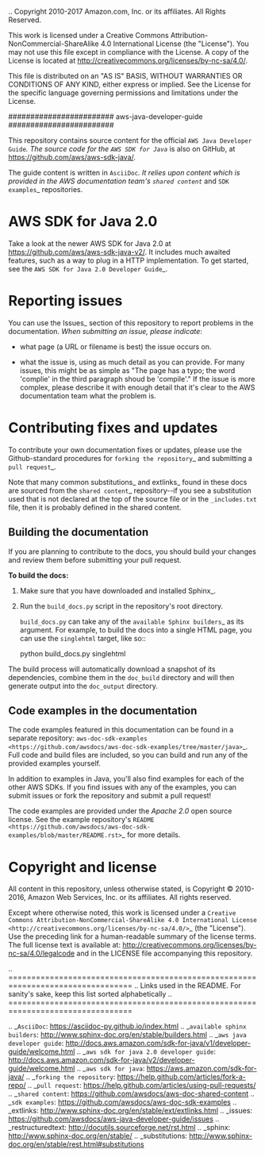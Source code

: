 .. Copyright 2010-2017 Amazon.com, Inc. or its affiliates. All Rights Reserved.

   This work is licensed under a Creative Commons Attribution-NonCommercial-ShareAlike 4.0
   International License (the "License"). You may not use this file except in compliance with the
   License. A copy of the License is located at http://creativecommons.org/licenses/by-nc-sa/4.0/.

   This file is distributed on an "AS IS" BASIS, WITHOUT WARRANTIES OR CONDITIONS OF ANY KIND,
   either express or implied. See the License for the specific language governing permissions and
   limitations under the License.

########################
aws-java-developer-guide
########################

This repository contains source content for the official `AWS Java Developer Guide`_. The source
code for the `AWS SDK for Java`_ is also on GitHub, at https://github.com/aws/aws-sdk-java/.

The guide content is written in `AsciiDoc`_. It relies
upon content which is provided in the AWS documentation team's `shared content`_ and
`SDK examples`_ repositories.

AWS SDK for Java 2.0
====================
Take a look at the newer AWS SDK for Java 2.0 at https://github.com/aws/aws-sdk-java-v2/.
It includes much awaited features, such as a way to plug in a HTTP implementation. To get started,
see the `AWS SDK for Java 2.0 Developer Guide`_.

Reporting issues
================

You can use the Issues_ section of this repository to report problems in the documentation. *When
submitting an issue, please indicate*:

* what page (a URL or filename is best) the issue occurs on.

* what the issue is, using as much detail as you can provide. For many issues, this might be as
  simple as "The page has a typo; the word 'complie' in the third paragraph shoud be 'compile'." If
  the issue is more complex, please describe it with enough detail that it's clear to the AWS
  documentation team what the problem is.


Contributing fixes and updates
==============================

To contribute your own documentation fixes or updates, please use the Github-standard procedures for
`forking the repository`_ and submitting a `pull request`_.

Note that many common substitutions_ and extlinks_ found in these docs are sourced from the `shared
content`_ repository--if you see a substitution used that is not declared at the top of the source
file or in the ``_includes.txt`` file, then it is probably defined in the shared content.


Building the documentation
--------------------------

If you are planning to contribute to the docs, you should build your changes and review them before
submitting your pull request.

**To build the docs:**

1. Make sure that you have downloaded and installed Sphinx_.
2. Run the ``build_docs.py`` script in the repository's root directory.

   ``build_docs.py`` can take any of the `available Sphinx builders`_ as its argument. For example,
   to build the docs into a single HTML page, you can use the ``singlehtml`` target, like so::

     python build_docs.py singlehtml

The build process will automatically download a snapshot of its dependencies, combine them in the
``doc_build`` directory and will then generate output into the ``doc_output`` directory.


Code examples in the documentation
----------------------------------

The code examples featured in this documentation can be found in a separate repository:
`aws-doc-sdk-examples <https://github.com/awsdocs/aws-doc-sdk-examples/tree/master/java>`_. Full
code and build files are included, so you can build and run any of the provided examples yourself.

In addition to examples in Java, you'll also find examples for each of the other AWS SDKs. If you
find issues with any of the examples, you can submit issues or fork the repository and submit a pull
request!

The code examples are provided under the *Apache 2.0* open source license. See the example
repository's `README <https://github.com/awsdocs/aws-doc-sdk-examples/blob/master/README.rst>`_ for
more details.


Copyright and license
=====================

All content in this repository, unless otherwise stated, is Copyright © 2010-2016, Amazon Web
Services, Inc. or its affiliates. All rights reserved.

Except where otherwise noted, this work is licensed under a `Creative Commons
Attribution-NonCommercial-ShareAlike 4.0 International License
<http://creativecommons.org/licenses/by-nc-sa/4.0/>`_ (the "License"). Use the preceding link for a
human-readable summary of the license terms. The full license text is available at:
http://creativecommons.org/licenses/by-nc-sa/4.0/legalcode and in the LICENSE file accompanying this
repository.

.. =================================================================================
.. Links used in the README. For sanity's sake, keep this list sorted alphabetically
.. =================================================================================

.. _`AsciiDoc`: https://asciidoc-py.github.io/index.html
.. _`available sphinx builders`: http://www.sphinx-doc.org/en/stable/builders.html
.. _`aws java developer guide`: http://docs.aws.amazon.com/sdk-for-java/v1/developer-guide/welcome.html
.. _`aws sdk for java 2.0 developer guide`: http://docs.aws.amazon.com/sdk-for-java/v2/developer-guide/welcome.html
.. _`aws sdk for java`: https://aws.amazon.com/sdk-for-java/
.. _`forking the repository`: https://help.github.com/articles/fork-a-repo/
.. _`pull request`: https://help.github.com/articles/using-pull-requests/
.. _`shared content`: https://github.com/awsdocs/aws-doc-shared-content
.. _`sdk examples`: https://github.com/awsdocs/aws-doc-sdk-examples
.. _extlinks: http://www.sphinx-doc.org/en/stable/ext/extlinks.html
.. _issues: https://github.com/awsdocs/aws-java-developer-guide/issues
.. _restructuredtext: http://docutils.sourceforge.net/rst.html
.. _sphinx: http://www.sphinx-doc.org/en/stable/
.. _substitutions: http://www.sphinx-doc.org/en/stable/rest.html#substitutions
